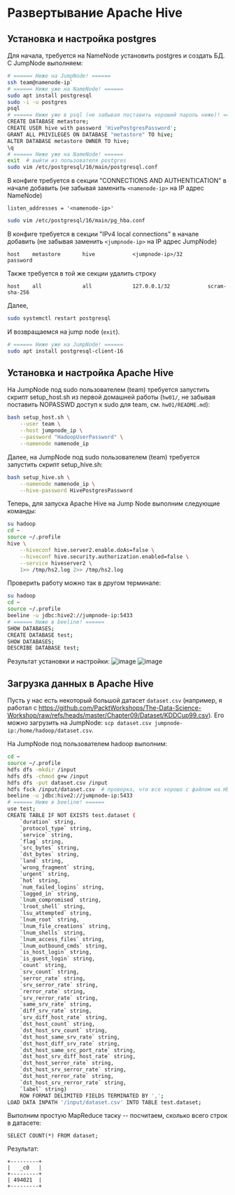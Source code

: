 # Развертывание Apache Hive

## Установка и настройка postgres
Для начала, требуется на NameNode установить postgres и создать БД. С JumpNode выполняем:
```bash
# ====== Ниже на JumpNode! ======
ssh team@namenode-ip`
# ====== Ниже уже на NameNode! ======
sudo apt install postgresql
sudo -i -u postgres
psql
# ====== Ниже уже в psql (не забывая поставить хороший пароль ниже)! ======
CREATE DATABASE metastore;
CREATE USER hive with password 'HivePostgresPassword';
GRANT ALL PRIVILEGES ON DATABASE "metastore" TO hive;
ALTER DATABASE metastore OWNER TO hive;
\q
# ====== Ниже уже на NameNode! ======
exit  # выйти из пользователя postgres
sudo vim /etc/postgresql/16/main/postgresql.conf
```

В конфиге требуется в секции "CONNECTIONS AND AUTHENTICATION" в начале добавить
(не забывая заменить `<namenode-ip>` на IP адрес NameNode)
```
listen_addresses = '<namenode-ip>'
```

```bash
sudo vim /etc/postgresql/16/main/pg_hba.conf
```

В конфиге требуется в секции "IPv4 local connections" в начале добавить
(не забывая заменить `<jumpnode-ip>` на IP адрес JumpNode)
```
host    metastore       hive            <jumpnode-ip>/32         password
```

Также требуется в той же секции удалить строку
```
host    all             all             127.0.0.1/32            scram-sha-256
```

Далее,
```bash
sudo systemctl restart postgresql
```

И возвращаемся на jump node (`exit`).
```bash
# ====== Ниже уже на JumpNode! ======
sudo apt install postgresql-client-16
```

## Установка и настройка Apache Hive
На JumpNode под sudo пользователем (team) требуется запустить скрипт setup_host.sh из
первой домашней работы (`hw01/`, не забывая поставить NOPASSWD доступ к sudo для team, см. `hw01/README.md`):
```bash
bash setup_host.sh \
    --user team \
    --host jumpnode_ip \
    --password "HadoopUserPassword" \
    --namenode namenode_ip
```

Далее, на JumpNode под sudo пользователем (team) требуется запустить скрипт setup_hive.sh:
```bash
bash setup_hive.sh \
    --namenode namenode_ip \
    --hive-password HivePostgresPassword
```

Теперь, для запуска Apache Hive на Jump Node выполним следующие команды:
```bash
su hadoop
cd ~
source ~/.profile
hive \
    --hiveconf hive.server2.enable.doAs=false \
    --hiveconf hive.security.authorization.enabled=false \
    --service hiveserver2 \
    1>> /tmp/hs2.log 2>> /tmp/hs2.log
```

Проверить работу можно так в другом терминале:
```bash
su hadoop
cd ~
source ~/.profile
beeline -u jdbc:hive2://jumpnode-ip:5433
# ====== Ниже в beeline! ======
SHOW DATABASES;
CREATE DATABASE test;
SHOW DATABASES;
DESCRIBE DATABASE test;
```

Результат установки и настройки:
![image](https://github.com/user-attachments/assets/52280501-133b-47b2-b89a-63403c2d96a7)
![image](https://github.com/user-attachments/assets/5ca4f517-8bd8-4702-9fa9-bb71dc15e0c2)

## Загрузка данных в Apache Hive
Пусть у нас есть некоторый большой датасет `dataset.csv`
(например, я работал с https://github.com/PacktWorkshops/The-Data-Science-Workshop/raw/refs/heads/master/Chapter09/Dataset/KDDCup99.csv).
Его можно загрузить на JumpNode: `scp dataset.csv jumpnode-ip:/home/hadoop/dataset.csv`.

На JumpNode под пользователем hadoop выполним:
```bash
cd ~
source ~/.profile
hdfs dfs -mkdir /input
hdfs dfs -chmod g+w /input
hdfs dfs -put dataset.csv /input
hdfs fsck /input/dataset.csv  # проверка, что все хорошо с файлом на HDFS
beeline -u jdbc:hive2://jumpnode-ip:5433
# ====== Ниже в beeline! ======
use test;
CREATE TABLE IF NOT EXISTS test.dataset (
    `duration` string,
    `protocol_type` string,
    `service` string,
    `flag` string,
    `src_bytes` string,
    `dst_bytes` string,
    `land` string,
    `wrong_fragment` string,
    `urgent` string,
    `hot` string,
    `num_failed_logins` string,
    `logged_in` string,
    `lnum_compromised` string,
    `lroot_shell` string,
    `lsu_attempted` string,
    `lnum_root` string,
    `lnum_file_creations` string,
    `lnum_shells` string,
    `lnum_access_files` string,
    `lnum_outbound_cmds` string,
    `is_host_login` string,
    `is_guest_login` string,
    `count` string,
    `srv_count` string,
    `serror_rate` string,
    `srv_serror_rate` string,
    `rerror_rate` string,
    `srv_rerror_rate` string,
    `same_srv_rate` string,
    `diff_srv_rate` string,
    `srv_diff_host_rate` string,
    `dst_host_count` string,
    `dst_host_srv_count` string,
    `dst_host_same_srv_rate` string,
    `dst_host_diff_srv_rate` string,
    `dst_host_same_src_port_rate` string,
    `dst_host_srv_diff_host_rate` string,
    `dst_host_serror_rate` string,
    `dst_host_srv_serror_rate` string,
    `dst_host_rerror_rate` string,
    `dst_host_srv_rerror_rate` string,
    `label` string)
    ROW FORMAT DELIMITED FIELDS TERMINATED BY ',';
LOAD DATA INPATH '/input/dataset.csv' INTO TABLE test.dataset;
```

Выполним простую MapReduce таску -- посчитаем, сколько всего строк в датасете:
```
SELECT COUNT(*) FROM dataset;
```

Результат:
```
+---------+
|   _c0   |
+---------+
| 494021  |
+---------+
```
